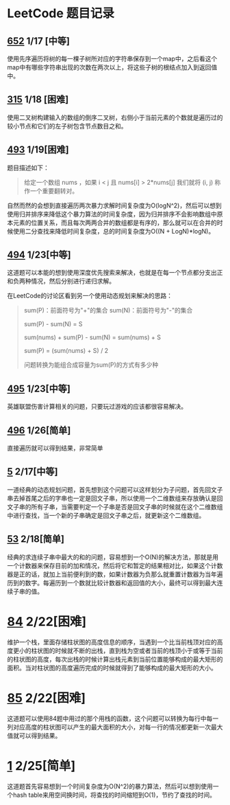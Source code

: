 # LeetCode 题目记录

## [652](https://leetcode-cn.com/problems/find-duplicate-subtrees/) 1/17 [中等]

使用先序遍历将树的每一棵子树所对应的字符串保存到一个map中，之后看这个map中有哪些字符串出现的次数在两次以上，将这些子树的根结点加入到返回值中。

## [315](https://leetcode-cn.com/problems/count-of-smaller-numbers-after-self/) 1/18 [困难]

使用二叉树构建输入的数组的倒序二叉树，右侧小于当前元素的个数就是遍历过的较小节点和它们的左子树包含节点数目之和。

## [493](https://leetcode-cn.com/problems/reverse-pairs/) 1/19[困难]

题目描述如下：

> 给定一个数组 nums ，如果 i < j 且 nums[i] > 2*nums[j] 我们就将 (i, j) 称作一个重要翻转对。

自然而然的会想到直接遍历两次暴力求解时间复杂度为O(logN^2)，然后可以想到使用归并排序来降低这个暴力算法的时间复杂度，因为归并排序不会影响数组中原本元素的位置关系，而且每次两两合并的数组都是有序的，那么就可以在合并的时候使用二分查找来降低时间复杂度，总的时间复杂度为O((N + LogN)*logN)。

## [494](https://leetcode-cn.com/problems/target-sum/) 1/23[中等]

这道题可以本能的想到使用深度优先搜索来解决，也就是在每一个节点都分支出正和负两种情况，然后分别进行递归求解。

在LeetCode的讨论区看到另一个使用动态规划来解决的思路：

> sum(P)：前面符号为"+"的集合 sum(N)：前面符号为"-"的集合
>
> sum(P) - sum(N) = S
>
> sum(nums) + sum(P) - sum(N) = sum(nums) + S
>
> sum(P) = (sum(nums) + S) / 2
>
> 问题转换为能组合成容量为sum(P)的方式有多少种

## [495](https://leetcode-cn.com/problems/teemo-attacking/) 1/23[中等]

英雄联盟伤害计算相关的问题，只要玩过游戏的应该都很容易解决。

## [496](https://leetcode-cn.com/problems/next-greater-element-i/) 1/26[简单]

直接遍历就可以得到结果，非常简单

## [5](https://leetcode-cn.com/problems/longest-palindromic-substring/) 2/17[中等]

一道经典的动态规划问题，首先想到这个问题可以这样划分为子问题，首先回文子串去掉首尾之后的字串也一定是回文子串，所以使用一个二维数组来存放确认是回文子串的所有子串，当需要判定一个子串是否是回文子串的时候就在这个二维数组中进行查找，当一个新的子串确定是回文子串之后，就更新这个二维数组。

## [53](https://leetcode-cn.com/problems/maximum-subarray/) 2/18[简单]

经典的求连续子串中最大的和的问题，容易想到一个O(N)的解决方法，那就是用一个计数器来保存目前的加和情况，然后将它和暂定的结果相对比，如果这个计数器是正的话，就加上当前便利到的数，如果计数器为负那么就重置计数器为当年遍历到的数字。每遍历到一个数就比较计数器和返回值的大小，最终可以得到最大连续子串的值。

# [84](https://leetcode-cn.com/problems/largest-rectangle-in-histogram/) 2/22[困难]

维护一个栈，里面存储柱状图的高度信息的顺序，当遇到一个比当前栈顶对应的高度更小的柱状图的时候就不断的出栈，直到栈为空或者当前的栈顶小于或等于当前的柱状图的高度，每次出栈的时候计算出栈元素到当前位置能够构成的最大矩形的面积。当对柱状图的高度遍历完成的时候就得到了能够构成的最大矩形的大小。

# [85](https://leetcode-cn.com/problems/maximal-rectangle/) 2/22[困难]

这道题可以使用84题中用过的那个用栈的函数，这个问题可以转换为每行中每一列对应高度的柱状图可以产生的最大面积的大小，对每一行的情况都更新一次最大值就可以得到结果。

# [1](https://leetcode-cn.com/problems/two-sum/) 2/25[简单]

这道题首先容易想到一个时间复杂度为O(N^2)的暴力算法，然后可以想到使用一个hash table来用空间换时间，将查找的时间缩短到O(1)，节约了查找的时间。
